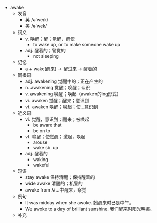 - awake
  - 发音
    - 英 /ə'weɪk/
    - 美 /ə'wek/
  - 词义
    - v. 唤醒；醒；觉醒，醒悟
      - to wake up, or to make someone wake up
    - adj. 醒着的；警觉的
      - not sleeping
  - 记忆
    - a + wake(醒来) → 醒过来 → 醒着的
  - 同根词
    - adj. awakening 觉醒中的；正在产生的
    - n. awakening 觉醒；唤醒；认识
    - v. awakening 唤醒；唤起（awaken的ing形式）
    - vi. awaken 觉醒；醒来；意识到
    - vt. awaken 唤醒；唤起；使…意识到
  - 近义词
    - vi. 觉醒，意识到；醒来；被唤起
      - be aware that
      - be on to
    - vt. 唤醒；使觉醒；激起，唤起
      - arouse
      - wake sb. up
    - adj. 醒着的
      - waking
      - wakeful
  - 短语
    - stay awake 保持清醒；保持醒着的
    - wide awake 清醒的；机警的
    - awake from 从…中醒来，察觉
  - 例句
    - It was midday when she awoke. 她醒来时已是中午。
    - We awoke to a day of brilliant sunshine. 我们醒来时阳光明媚。
  - 补充